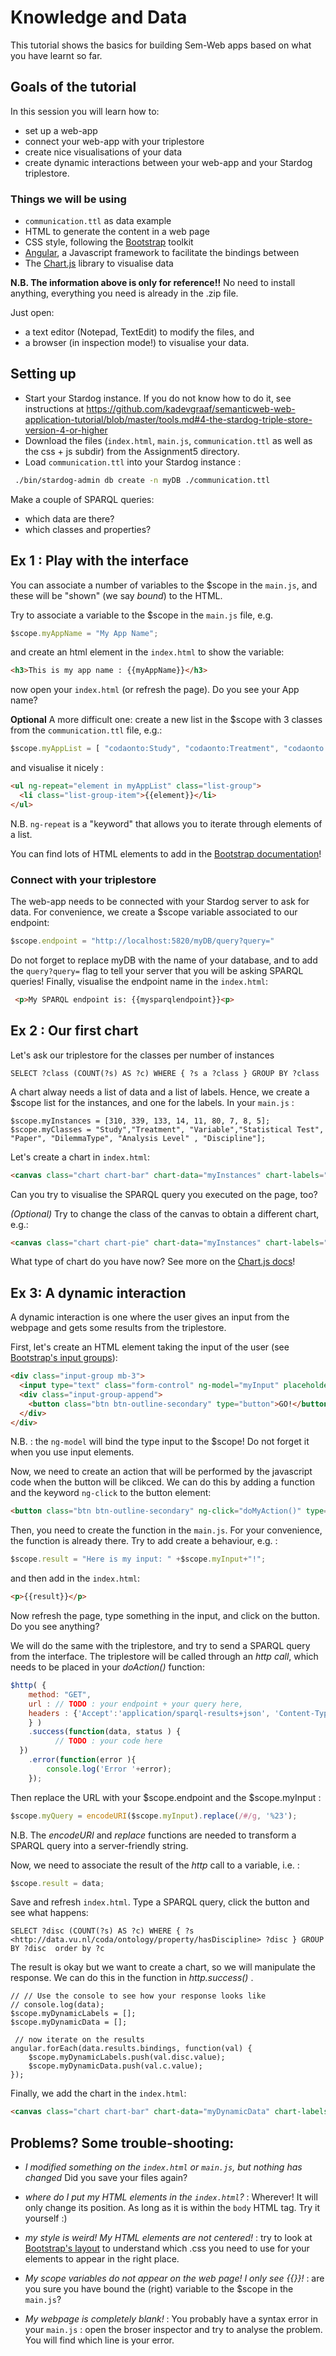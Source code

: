 # Knowledge and Data

This tutorial shows the basics for building Sem-Web apps based on what you have learnt so far.

## Goals of the tutorial

In this session you will learn how to:

* set up a web-app
* connect your web-app with your triplestore
* create nice visualisations of your data  
* create dynamic interactions between your web-app and your Stardog triplestore. 
  
### Things we will be using 
 
* `communication.ttl` as data example
* HTML to generate the content in a web page
* CSS style, following the [Bootstrap](https://getbootstrap.com/docs/4.0/components) toolkit 
* [Angular](https://angular.io/), a Javascript framework to facilitate the bindings between  
* The [Chart.js](http://jtblin.github.io/angular-chart.js/) library to visualise data  

**N.B. The information above is only for reference!!** No need to install anything, everything you need is already in the .zip file. 

Just open:
* a text editor (Notepad, TextEdit) to modify the files, and 
* a browser (in inspection mode!) to visualise your data.

## Setting up

* Start your Stardog instance. If you do not know how to do it, see instructions at <https://github.com/kadevgraaf/semanticweb-web-application-tutorial/blob/master/tools.md#4-the-stardog-triple-store-version-4-or-higher>
* Download the files (`index.html`, `main.js`, `communication.ttl` as well as the css + js subdir) from the Assignment5 directory.
* Load `communication.ttl` into your Stardog instance : 
```bash
 ./bin/stardog-admin db create -n myDB ./communication.ttl
```

Make a couple of SPARQL queries:
* which data are there?
* which classes and properties? 

## Ex 1 : Play with the interface 

You can  associate a number of variables to the $scope in the `main.js`, and these will be "shown" (we say _bound_) to the HTML.  
  
Try to associate a variable to the $scope in the `main.js` file, e.g.
``` javascript
$scope.myAppName = "My App Name";
```
and create an html element in the `index.html` to show the variable:
``` html
<h3>This is my app name : {{myAppName}}</h3>
```
now open your `index.html` (or refresh the page). Do you see your App name? 

**Optional** A more difficult one: create a new list in the $scope with 3 classes from the `communication.ttl` file, e.g.:
``` javascript
$scope.myAppList = [ "codaonto:Study", "codaonto:Treatment", "codaonto:Variable" ]; 
```
and visualise it nicely :
```html
<ul ng-repeat="element in myAppList" class="list-group">
  <li class="list-group-item">{{element}}</li>
</ul>
```
N.B. `ng-repeat` is a "keyword" that allows you to iterate through elements of a list. 

You can find lots of HTML elements to add in the [Bootstrap documentation](http://getbootstrap.com/docs/4.1/components)!  

### Connect with your triplestore

The web-app needs to be connected with your Stardog server to ask for data. For convenience, we create a $scope variable associated to our endpoint:
``` javascript
$scope.endpoint = "http://localhost:5820/myDB/query?query="
```
Do not forget to replace myDB with the name of your database, and to add the `query?query=` flag to tell your server that you will be asking SPARQL queries! Finally, visualise the endpoint name in the `index.html`:
``` html
 <p>My SPARQL endpoint is: {{mysparqlendpoint}}<p>
```

## Ex 2 : Our first chart 

Let's ask our triplestore for the classes per number of instances
``` SPARQL
SELECT ?class (COUNT(?s) AS ?c) WHERE { ?s a ?class } GROUP BY ?class
```
A chart alway needs a list of data and a list of labels. Hence, we create a $scope list for the instances, and one for the labels. In your `main.js` :
```
$scope.myInstances = [310, 339, 133, 14, 11, 80, 7, 8, 5];
$scope.myClasses = "Study","Treatment", "Variable","Statistical Test", "Paper", "DilemmaType", "Analysis Level" , "Discipline"];
```
Let's create a chart in `index.html`:
```html
<canvas class="chart chart-bar" chart-data="myInstances" chart-labels="myClasses" > </canvas>
```
Can you try to visualise the SPARQL query you executed on the page, too?

*(Optional)* Try to change the class of the canvas to obtain a different chart, e.g.:
```HTML
<canvas class="chart chart-pie" chart-data="myInstances" chart-labels="myClasses" ></canvas> 
``` 
What type of chart do you have now? See more on the [Chart.js docs](http://jtblin.github.io/angular-chart.js/)!

## Ex 3: A dynamic interaction 

A dynamic interaction is one where the user gives an input from the webpage and gets some results from the triplestore. 

First, let's create an HTML element taking the input of the user (see [Bootstrap's input groups](https://getbootstrap.com/docs/4.0/components/input-group/)):
```HTML
<div class="input-group mb-3">
  <input type="text" class="form-control" ng-model="myInput" placeholder="Type here" >
  <div class="input-group-append">
    <button class="btn btn-outline-secondary" type="button">GO!</button>
  </div>
</div>
``` 
N.B. : the `ng-model` will bind the type input to the $scope! Do not forget it when you use input elements. 

Now, we need to create an action that will be performed by the javascript code when the button will be clikced. We can do this by adding a function and the keyword `ng-click` to the button element:
```HTML
<button class="btn btn-outline-secondary" ng-click="doMyAction()" type="button">GO!</button>
```
Then, you need to create the function in the `main.js`. For your convenience, the function is already there. Try to add create a behaviour, e.g. :
```javascript
$scope.result = "Here is my input: " +$scope.myInput+"!";
``` 
and then add in the `index.html`:
```HTML
<p>{{result}}</p>
```
Now refresh the page, type something in the input, and click on the button. Do you see anything?

We will do the same with the triplestore, and try to send a SPARQL query from the interface. The triplestore will be called through an _http call_, which needs to be placed in your _doAction()_ function:
```javascript
$http( {
 	method: "GET",
	url : // TODO : your endpoint + your query here,
	headers : {'Accept':'application/sparql-results+json', 'Content-Type':'application/sparql-results+json'}
	} )
	.success(function(data, status ) {
	      // TODO : your code here 
  })
	.error(function(error ){
	    console.log('Error '+error);
	});
```
Then replace the URL with your $scope.endpoint  and the $scope.myInput :
``` javascript
$scope.myQuery = encodeURI($scope.myInput).replace(/#/g, '%23');
```  
N.B. The _encodeURI_ and _replace_ functions are needed to transform a SPARQL query into a server-friendly string.

Now, we need to associate the result of the _http_ call to a variable, i.e. :
``` javascript
$scope.result = data;
```
Save and refresh `index.html`. Type a SPARQL query, click the button and see what happens:
```SPARQL
SELECT ?disc (COUNT(?s) AS ?c) WHERE { ?s <http://data.vu.nl/coda/ontology/property/hasDiscipline> ?disc } GROUP BY ?disc  order by ?c
```
The result is okay but we want to create a chart, so we will manipulate the response. We can do this in the function in  _http.success()_ .
```
// // Use the console to see how your response looks like
// console.log(data);
$scope.myDynamicLabels = [];
$scope.myDynamicData = [];
				  
 // now iterate on the results
angular.forEach(data.results.bindings, function(val) {
	$scope.myDynamicLabels.push(val.disc.value);
	$scope.myDynamicData.push(val.c.value);
});
```
Finally, we add the chart in the `index.html`:
```HTML
<canvas class="chart chart-bar" chart-data="myDynamicData" chart-labels="myDynamicLabels" > </canvas>
``` 

## Problems? Some trouble-shooting:

* _I modified something on the `index.html` or `main.js`, but nothing has changed_
Did you save your files again?

* _where do I put my HTML elements in the `index.html`?_ : Wherever! It will only change its position. As long as it is within the `body` HTML tag. Try it yourself :)

* _my style is weird! My HTML elements are not centered!_ : try to look at [Bootstrap's layout](http://getbootstrap.com/docs/4.1/layout/overview/) to understand which .css you need to use for your elements to appear in the right place.

* _My scope variables do not appear on the web page! I only see {{}}!_ : are you sure you have bound the (right) variable to the $scope in the `main.js`?

* _My webpage is completely blank!_ : You probably have a syntax error in your `main.js` : open the broser inspector and try to analyse the problem. You will find which line is your error.
